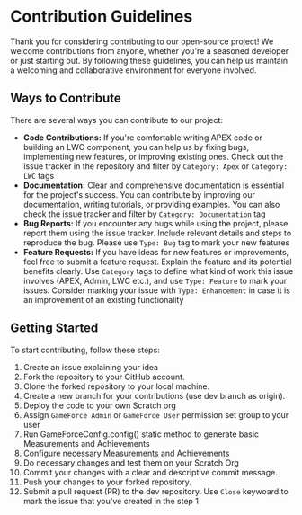 # Contribution Guidelines
Thank you for considering contributing to our open-source project! We welcome contributions from anyone, whether you're a seasoned developer or just starting out. By following these guidelines, you can help us maintain a welcoming and collaborative environment for everyone involved.

## Ways to Contribute
There are several ways you can contribute to our project:

- **Code Contributions:** If you're comfortable writing APEX code or building an LWC component, you can help us by fixing bugs, implementing new features, or improving existing ones. Check out the issue tracker in the repository and filter by `Category: Apex` or `Category: LWC` tags
- **Documentation:** Clear and comprehensive documentation is essential for the project's success. You can contribute by improving our documentation, writing tutorials, or providing examples. You can also check the issue tracker and filter by `Category: Documentation` tag
- **Bug Reports:** If you encounter any bugs while using the project, please report them using the issue tracker. Include relevant details and steps to reproduce the bug. Please use `Type: Bug` tag to mark your new features
- **Feature Requests:** If you have ideas for new features or improvements, feel free to submit a feature request. Explain the feature and its potential benefits clearly. Use `Category` tags to define what kind of work this issue involves (APEX, Admin, LWC etc.), and use `Type: Feature` to mark your issues. Consider marking your issue with `Type: Enhancement` in case it is an improvement of an existing functionality

## Getting Started
To start contributing, follow these steps:

1. Create an issue explaining your idea
2. Fork the repository to your GitHub account.
3. Clone the forked repository to your local machine.
4. Create a new branch for your contributions (use dev branch as origin).
5. Deploy the code to your own Scratch org
6. Assign `GameForce Admin` or `GameForce User` permission set group to your user
7. Run GameForceConfig.config() static method to generate basic Measurements and Achievements
8. Configure necessary Measurements and Achievements
9. Do necessary changes and test them on your Scratch Org 
10. Commit your changes with a clear and descriptive commit message.
11. Push your changes to your forked repository.
12. Submit a pull request (PR) to the dev repository. Use `Close` keywoard to mark the issue that you've created in the step 1